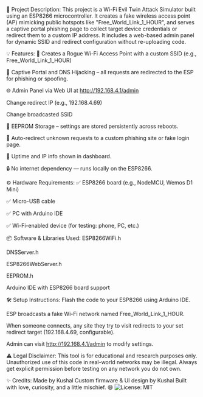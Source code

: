 🧠 Project Description:
This project is a Wi-Fi Evil Twin Attack Simulator built using an ESP8266 microcontroller. It creates a fake wireless access point (AP) mimicking public hotspots like "Free_World_Link_1_HOUR", and serves a captive portal phishing page to collect target device credentials or redirect them to a custom IP address. It includes a web-based admin panel for dynamic SSID and redirect configuration without re-uploading code.

💡 Features:
📡 Creates a Rogue Wi-Fi Access Point with a custom SSID (e.g., Free_World_Link_1_HOUR)

🧠 Captive Portal and DNS Hijacking – all requests are redirected to the ESP for phishing or spoofing.

🌐 Admin Panel via Web UI at http://192.168.4.1/admin

Change redirect IP (e.g., 192.168.4.69)

Change broadcasted SSID

💾 EEPROM Storage – settings are stored persistently across reboots.

🚀 Auto-redirect unknown requests to a custom phishing site or fake login page.

🧭 Uptime and IP info shown in dashboard.

🔒 No internet dependency — runs locally on the ESP8266.

⚙️ Hardware Requirements:
✅ ESP8266 board (e.g., NodeMCU, Wemos D1 Mini)

✅ Micro-USB cable

✅ PC with Arduino IDE

✅ Wi-Fi-enabled device (for testing: phone, PC, etc.)

📦 Software & Libraries Used:
ESP8266WiFi.h

DNSServer.h

ESP8266WebServer.h

EEPROM.h

Arduino IDE with ESP8266 board support

🛠 Setup Instructions:
Flash the code to your ESP8266 using Arduino IDE.

ESP broadcasts a fake Wi-Fi network named Free_World_Link_1_HOUR.

When someone connects, any site they try to visit redirects to your set redirect target (192.168.4.69, configurable).

Admin can visit http://192.168.4.1/admin to modify settings.

⚠️ Legal Disclaimer:
This tool is for educational and research purposes only. Unauthorized use of this code in real-world networks may be illegal. Always get explicit permission before testing on any network you do not own.

✨ Credits:
Made by Kushal
Custom firmware & UI design by Kushal
Built with love, curiosity, and a little mischief. 😄
![License: MIT](https://img.shields.io/badge/License-MIT-yellow.svg)

